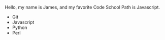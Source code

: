 Hello, my name is James, and my favorite Code School Path is Javascript.
* Git
* Javascript
* Python
* Perl
